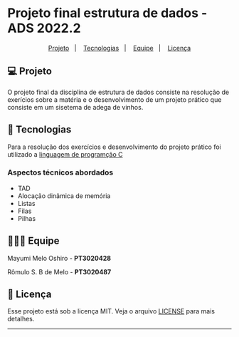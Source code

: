 # Projeto final estrutura de dados - ADS 2022.2

<p align="center">
  <a href="#-projeto">Projeto</a>&nbsp;&nbsp;&nbsp;|&nbsp;&nbsp;&nbsp;
  <a href="#-tecnologias">Tecnologias</a>&nbsp;&nbsp;&nbsp;|&nbsp;&nbsp;&nbsp;
  <a href="#-equipe">Equipe</a>&nbsp;&nbsp;&nbsp;|&nbsp;&nbsp;&nbsp;
  <a href="#-licença">Licença</a>
</p>

## 💻 Projeto

O projeto final da disciplina de estrutura de dados consiste na resolução de exerícios sobre a matéria e o desenvolvimento de um projeto prático que consiste em um sisetema de adega de vinhos.

## 🚀 Tecnologias

Para a resolução dos exercícios e desenvolvimento do projeto prático foi utilizado a [linguagem de programção C](https://pt.wikipedia.org/wiki/C_linguagem_de_programa%C3%A7%C3%A3o)

### Aspectos técnicos abordados
- TAD
- Alocação dinâmica de memória
- Listas
- Filas
- Pilhas

## 👩🏽‍💻 Equipe

Mayumi Melo Oshiro - **PT3020428**

Rômulo S. B de Melo - **PT3020487**

## 📜 Licença

Esse projeto está sob a licença MIT. Veja o arquivo [LICENSE](LICENSE) para mais detalhes.

___